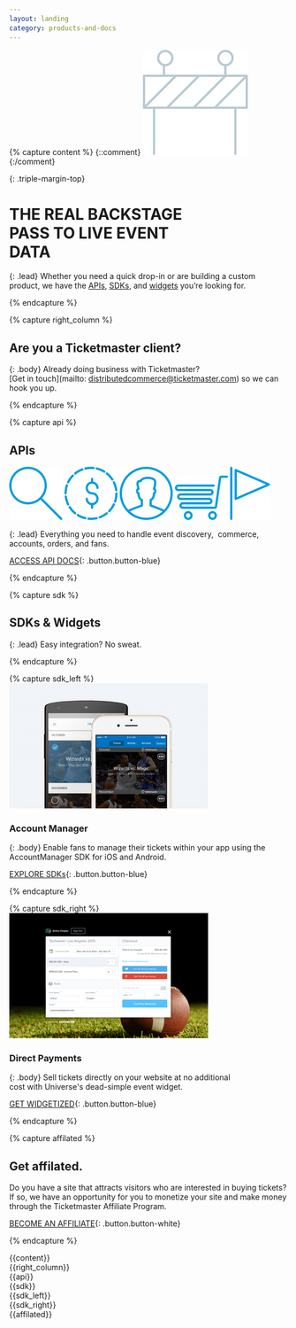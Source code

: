 ```yaml
---
layout: landing
category: products-and-docs
---
```



{% capture content %}
{::comment}
![Icon](/assets/img/ic-under-development.svg)
{:/comment}

{: .triple-margin-top}
# THE REAL BACKSTAGE <br> PASS TO LIVE EVENT <br> DATA

{: .lead}
Whether you need a quick drop-in or are building a custom product, we have the [APIs](/products-and-docs/apis/getting-started/), [SDKs](/products-and-docs/sdks/), and [widgets](/products-and-docs/widgets/) you’re looking for.

{% endcapture %}

{% capture right_column %}
## Are you a Ticketmaster client?

{: .body}
Already doing business with Ticketmaster? <br>
[Get in touch](mailto: distributedcommerce@ticketmaster.com) so we can hook you up.

{% endcapture %}

{% capture api %}
## APIs

![Icon1](/assets/img/products-and-docs/ic-search-big.svg)
![Icon2](/assets/img/products-and-docs/ic-commerce-api.svg)
![Icon3](/assets/img/products-and-docs/ic-user.svg)
![Icon4](/assets/img/products-and-docs/ic-cart.svg)
![Icon5](/assets/img/products-and-docs/ic-flag.svg)

{: .lead}
Everything you need to handle event discovery,  commerce, accounts, orders, and fans.

[ACCESS API DOCS](/products-and-docs/apis/getting-started/){: .button.button-blue}

{% endcapture %}

{% capture sdk %}
## SDKs & Widgets

{: .lead}
Easy integration? No sweat.

{% endcapture %}

{% capture sdk_left %}
[![Icon1](/assets/img/products-and-docs/sdk-left.png)](https://twitter.com/tmastertech)

### Account Manager

{: .body}
Enable fans to manage their tickets within your app using the AccountManager SDK for iOS and Android.
 
[EXPLORE SDKs](/products-and-docs/sdks/){: .button.button-blue}

{% endcapture %}

{% capture sdk_right %}
[![Icon2](/assets/img/products-and-docs/sdk-right.png)](https://www.universe.com/)

### Direct Payments

{: .body}
Sell tickets directly on your website at no additional <br> cost with Universe's dead-simple event widget.

[GET WIDGETIZED](/products-and-docs/widgets/){: .button.button-blue}

{% endcapture %}

{% capture affilated %}

## Get affilated.

Do you have a site that attracts visitors who are interested in buying tickets? If so, we have an opportunity for you to monetize your site and make money through the Ticketmaster Affiliate Program.

[BECOME AN AFFILIATE](/support/faq/#affiliates-a){: .button.button-white}

{% endcapture %}



<div class="row">
    <div class="row-container">
<div class="col-xs-12 col-md-8" markdown="1">
{{content}}
</div>
<div class="col-xs-12 col-md-4">
<div class="partner" markdown="1">
{{right_column}}
</div>
</div>
    </div>
</div>

<div class="slice-left slice-top-left slice-bottom-left xs-center">
    <div class="row">
        <div class="row-container">
<div class="col-xs-12 col-md-6" markdown="1">
{{api}}
</div>
        </div>
        <div class="clearfix"></div>
    </div>
</div>

<div class="row sdk">
  <div class="row-container row-sdk">
<div class="col-xs-12 col-md-12" markdown="1">
{{sdk}}
<div class="col-xs-12 col-md-6" markdown="1">
{{sdk_left}}
</div>
<div class="col-xs-12 col-md-6" markdown="1">
{{sdk_right}} 
</div>
</div>
  </div>
</div>

<div class="slice-left affilated slice-top-left slice-bottom-left xs-center">
    <div class="row">
        <div class="row-container">
<div class="col-xs-12 col-md-6" markdown="1">
{{affilated}}
</div>
        </div>
        <div class="clearfix"></div>
    </div>
</div>
